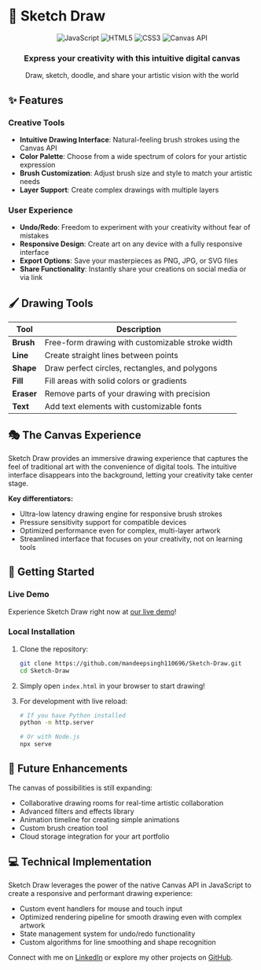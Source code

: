 # 🎨 Sketch Draw

<div align="center">
  <img src="https://img.shields.io/badge/JavaScript-F7DF1E?style=for-the-badge&logo=javascript&logoColor=black" alt="JavaScript" />
  <img src="https://img.shields.io/badge/HTML5-E34F26?style=for-the-badge&logo=html5&logoColor=white" alt="HTML5" />
  <img src="https://img.shields.io/badge/CSS3-1572B6?style=for-the-badge&logo=css3&logoColor=white" alt="CSS3" />
  <img src="https://img.shields.io/badge/Canvas_API-4A90E2?style=for-the-badge&logo=html5&logoColor=white" alt="Canvas API" />
</div>

<div align="center">
  <h3>Express your creativity with this intuitive digital canvas</h3>
  <p>Draw, sketch, doodle, and share your artistic vision with the world</p>
</div>

## ✨ Features

### Creative Tools
- **Intuitive Drawing Interface**: Natural-feeling brush strokes using the Canvas API
- **Color Palette**: Choose from a wide spectrum of colors for your artistic expression
- **Brush Customization**: Adjust brush size and style to match your artistic needs
- **Layer Support**: Create complex drawings with multiple layers

### User Experience
- **Undo/Redo**: Freedom to experiment with your creativity without fear of mistakes
- **Responsive Design**: Create art on any device with a fully responsive interface
- **Export Options**: Save your masterpieces as PNG, JPG, or SVG files
- **Share Functionality**: Instantly share your creations on social media or via link

## 🖌️ Drawing Tools

| Tool | Description |
|------|-------------|
| **Brush** | Free-form drawing with customizable stroke width |
| **Line** | Create straight lines between points |
| **Shape** | Draw perfect circles, rectangles, and polygons |
| **Fill** | Fill areas with solid colors or gradients |
| **Eraser** | Remove parts of your drawing with precision |
| **Text** | Add text elements with customizable fonts |

## 🎭 The Canvas Experience

Sketch Draw provides an immersive drawing experience that captures the feel of traditional art with the convenience of digital tools. The intuitive interface disappears into the background, letting your creativity take center stage.

**Key differentiators:**
- Ultra-low latency drawing engine for responsive brush strokes
- Pressure sensitivity support for compatible devices
- Optimized performance even for complex, multi-layer artwork
- Streamlined interface that focuses on your creativity, not on learning tools

## 🚀 Getting Started

### Live Demo
Experience Sketch Draw right now at [our live demo](https://mandeepsingh110696.github.io/Sketch-Draw)!

### Local Installation

1. Clone the repository:
   ```bash
   git clone https://github.com/mandeepsingh110696/Sketch-Draw.git
   cd Sketch-Draw
   ```

2. Simply open `index.html` in your browser to start drawing!

3. For development with live reload:
   ```bash
   # If you have Python installed
   python -m http.server
   
   # Or with Node.js
   npx serve
   ```


## 🔮 Future Enhancements

The canvas of possibilities is still expanding:

- Collaborative drawing rooms for real-time artistic collaboration
- Advanced filters and effects library
- Animation timeline for creating simple animations
- Custom brush creation tool
- Cloud storage integration for your art portfolio

## 💻 Technical Implementation

Sketch Draw leverages the power of the native Canvas API in JavaScript to create a responsive and performant drawing experience:

- Custom event handlers for mouse and touch input
- Optimized rendering pipeline for smooth drawing even with complex artwork
- State management system for undo/redo functionality
- Custom algorithms for line smoothing and shape recognition

Connect with me on [LinkedIn](https://linkedin.com/in/mandeep-singh-23b964122) or explore my other projects on [GitHub](https://github.com/mandeepsingh110696).
